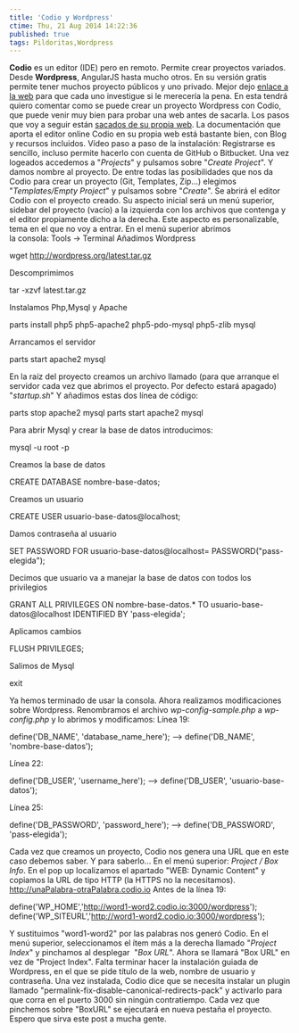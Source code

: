 ```yaml
---
title: 'Codio y Wordpress'
ctime: Thu, 21 Aug 2014 14:22:36
published: true
tags: Pildoritas,Wordpress
---
```


**Codio** es un editor (IDE) pero en remoto. Permite crear proyectos variados. Desde **Wordpress**, AngularJS hasta mucho otros. En su versión gratis permite tener muchos proyecto públicos y uno privado. Mejor dejo [enlace a la web](https://codio.com/ "Abre en ventana nueva la web de Codio") para que cada uno investigue si le merecería la pena. En esta tendrá quiero comentar como se puede crear un proyecto Wordpress con Codio, que puede venir muy bien para probar una web antes de sacarla. Los pasos que voy a seguir están [sacados de su propia web](https://codio.com/s/docs/specifics/wordpress/ "Abre en ventana nueva los pasos para instalar Wordpress con Codio"). La documentación que aporta el editor online Codio en su propia web está bastante bien, con Blog y recursos incluidos. Vídeo paso a paso de la instalación: Registrarse es sencillo, incluso permite hacerlo con cuenta de GitHub o Bitbucket. Una vez logeados accedemos a "_Projects_" y pulsamos sobre "_Create Project_". Y damos nombre al proyecto. De entre todas las posibilidades que nos da Codio para crear un proyecto (Git, Templates, Zip...) elegimos "_Templates/Empty Project_" y pulsamos sobre "_Create_". Se abrirá el editor Codio con el proyecto creado. Su aspecto inicial será un menú superior, sidebar del proyecto (vacío) a la izquierda con los archivos que contenga y el editor propiamente dicho a la derecha. Este aspecto es personalizable, tema en el que no voy a entrar. En el menú superior abrimos la consola: Tools -> Terminal Añadimos Wordpress

wget http://wordpress.org/latest.tar.gz

Descomprimimos

tar -xzvf latest.tar.gz

Instalamos Php,Mysql y Apache

parts install php5 php5-apache2 php5-pdo-mysql php5-zlib mysql

Arrancamos el servidor

parts start apache2 mysql

En la raíz del proyecto creamos un archivo llamado (para que arranque el servidor cada vez que abrimos el proyecto. Por defecto estará apagado) "_startup.sh_" Y añadimos estas dos línea de código:

parts stop apache2 mysql
parts start apache2 mysql

Para abrir Mysql y crear la base de datos introducimos:

mysql -u root -p

Creamos la base de datos

CREATE DATABASE nombre-base-datos;

Creamos un usuario

CREATE USER usuario-base-datos@localhost;

Damos contraseña al usuario

SET PASSWORD FOR usuario-base-datos@localhost= PASSWORD("pass-elegida");

Decimos que usuario va a manejar la base de datos con todos los privilegios

GRANT ALL PRIVILEGES ON nombre-base-datos.* TO usuario-base-datos@localhost IDENTIFIED BY 'pass-elegida';

Aplicamos cambios

FLUSH PRIVILEGES;

Salimos de Mysql

exit

Ya hemos terminado de usar la consola. Ahora realizamos modificaciones sobre Wordpress. Renombramos el archivo _wp-config-sample.php_ a _wp-config.php_ y lo abrimos y modificamos: Línea 19:

define('DB\_NAME', 'database\_name\_here'); --> define('DB\_NAME', 'nombre-base-datos');

Línea 22:

define('DB\_USER', 'username\_here'); --> define('DB_USER', 'usuario-base-datos');

Línea 25:

define('DB\_PASSWORD', 'password\_here'); --> define('DB_PASSWORD', 'pass-elegida');

Cada vez que creamos un proyecto, Codio nos genera una URL que en este caso debemos saber. Y para saberlo... En el menú superior: _Project / Box Info_. En el pop up localizamos el apartado "WEB: Dynamic Content" y copiamos la URL de tipo HTTP (la HTTPS no la necesitamos). http://unaPalabra-otraPalabra.codio.io Antes de la línea 19:

define('WP_HOME','http://word1-word2.codio.io:3000/wordpress');
define('WP_SITEURL','http://word1-word2.codio.io:3000/wordpress');

Y sustituimos "word1-word2" por las palabras nos generó Codio. En el menú superior, seleccionamos el ítem más a la derecha llamado "_Project Index_" y pinchamos al desplegar  "_Box URL_". Ahora se llamará "Box URL" en vez de "Project Index". Falta terminar hacer la instalación guiada de Wordpress, en el que se pide título de la web, nombre de usuario y contraseña. Una vez instalada, Codio dice que se necesita instalar un plugin llamado "permalink-fix-disable-canonical-redirects-pack" y activarlo para que corra en el puerto 3000 sin ningún contratiempo. Cada vez que pinchemos sobre "BoxURL" se ejecutará en nueva pestaña el proyecto. Espero que sirva este post a mucha gente.